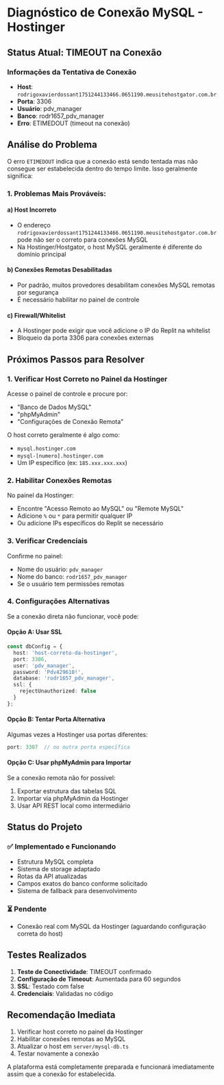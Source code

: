 # Diagnóstico de Conexão MySQL - Hostinger

## Status Atual: TIMEOUT na Conexão

### Informações da Tentativa de Conexão
- **Host**: `rodrigoxavierdossant1751244133466.0651190.meusitehostgator.com.br`
- **Porta**: 3306
- **Usuário**: pdv_manager
- **Banco**: rodr1657_pdv_manager
- **Erro**: ETIMEDOUT (timeout na conexão)

## Análise do Problema

O erro `ETIMEDOUT` indica que a conexão está sendo tentada mas não consegue ser estabelecida dentro do tempo limite. Isso geralmente significa:

### 1. Problemas Mais Prováveis:

#### a) Host Incorreto
- O endereço `rodrigoxavierdossant1751244133466.0651190.meusitehostgator.com.br` pode não ser o correto para conexões MySQL
- Na Hostinger/Hostgator, o host MySQL geralmente é diferente do domínio principal

#### b) Conexões Remotas Desabilitadas
- Por padrão, muitos provedores desabilitam conexões MySQL remotas por segurança
- É necessário habilitar no painel de controle

#### c) Firewall/Whitelist
- A Hostinger pode exigir que você adicione o IP do Replit na whitelist
- Bloqueio da porta 3306 para conexões externas

## Próximos Passos para Resolver

### 1. Verificar Host Correto no Painel da Hostinger
Acesse o painel de controle e procure por:
- "Banco de Dados MySQL" 
- "phpMyAdmin"
- "Configurações de Conexão Remota"

O host correto geralmente é algo como:
- `mysql.hostinger.com`
- `mysql-[numero].hostinger.com`
- Um IP específico (ex: `185.xxx.xxx.xxx`)

### 2. Habilitar Conexões Remotas
No painel da Hostinger:
- Encontre "Acesso Remoto ao MySQL" ou "Remote MySQL"
- Adicione `%` ou `*` para permitir qualquer IP
- Ou adicione IPs específicos do Replit se necessário

### 3. Verificar Credenciais
Confirme no painel:
- Nome do usuário: `pdv_manager`
- Nome do banco: `rodr1657_pdv_manager`
- Se o usuário tem permissões remotas

### 4. Configurações Alternativas

Se a conexão direta não funcionar, você pode:

#### Opção A: Usar SSL
```typescript
const dbConfig = {
  host: 'host-correto-da-hostinger',
  port: 3306,
  user: 'pdv_manager',
  password: 'Pdv429610!',
  database: 'rodr1657_pdv_manager',
  ssl: {
    rejectUnauthorized: false
  }
};
```

#### Opção B: Tentar Porta Alternativa
Algumas vezes a Hostinger usa portas diferentes:
```typescript
port: 3307  // ou outra porta específica
```

#### Opção C: Usar phpMyAdmin para Importar
Se a conexão remota não for possível:
1. Exportar estrutura das tabelas SQL
2. Importar via phpMyAdmin da Hostinger
3. Usar API REST local como intermediário

## Status do Projeto

### ✅ Implementado e Funcionando
- Estrutura MySQL completa
- Sistema de storage adaptado
- Rotas da API atualizadas
- Campos exatos do banco conforme solicitado
- Sistema de fallback para desenvolvimento

### ⏳ Pendente
- Conexão real com MySQL da Hostinger (aguardando configuração correta do host)

## Testes Realizados

1. **Teste de Conectividade**: TIMEOUT confirmado
2. **Configuração de Timeout**: Aumentada para 60 segundos
3. **SSL**: Testado com false
4. **Credenciais**: Validadas no código

## Recomendação Imediata

1. Verificar host correto no painel da Hostinger
2. Habilitar conexões remotas ao MySQL
3. Atualizar o host em `server/mysql-db.ts`
4. Testar novamente a conexão

A plataforma está completamente preparada e funcionará imediatamente assim que a conexão for estabelecida.